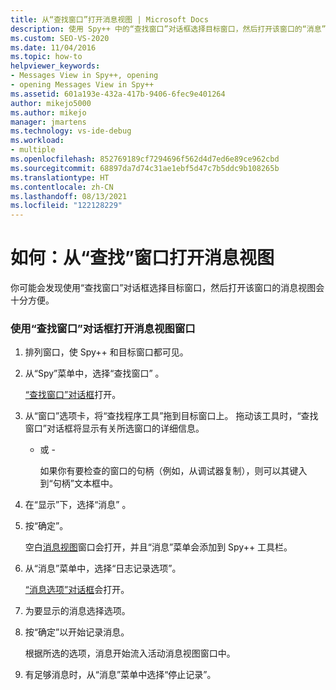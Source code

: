 ```yaml
---
title: 从“查找窗口”打开消息视图 | Microsoft Docs
description: 使用 Spy++ 中的“查找窗口”对话框选择目标窗口，然后打开该窗口的“消息”视图。
ms.custom: SEO-VS-2020
ms.date: 11/04/2016
ms.topic: how-to
helpviewer_keywords:
- Messages View in Spy++, opening
- opening Messages View in Spy++
ms.assetid: 601a193e-432a-417b-9406-6fec9e401264
author: mikejo5000
ms.author: mikejo
manager: jmartens
ms.technology: vs-ide-debug
ms.workload:
- multiple
ms.openlocfilehash: 852769189cf7294696f562d4d7ed6e89ce962cbd
ms.sourcegitcommit: 68897da7d74c31ae1ebf5d47c7b5ddc9b108265b
ms.translationtype: HT
ms.contentlocale: zh-CN
ms.lasthandoff: 08/13/2021
ms.locfileid: "122128229"
---
```

# <a name="how-to-open-messages-view-from-find-window"></a>如何：从“查找”窗口打开消息视图
你可能会发现使用“查找窗口”对话框选择目标窗口，然后打开该窗口的消息视图会十分方便。

### <a name="to-open-a-messages-view-window-using-the-find-window-dialog-box"></a>使用“查找窗口”对话框打开消息视图窗口

1. 排列窗口，使 Spy++ 和目标窗口都可见。

2. 从“Spy”菜单中，选择“查找窗口” 。

    [“查找窗口”对话框](../debugger/find-window-dialog-box.md)打开。

3. 从“窗口”选项卡，将“查找程序工具”拖到目标窗口上。 拖动该工具时，“查找窗口”对话框将显示有关所选窗口的详细信息。

   - 或 -

     如果你有要检查的窗口的句柄（例如，从调试器复制），则可以其键入到“句柄”文本框中。

4. 在“显示”下，选择“消息” 。

5. 按“确定”。

    空白[消息视图](../debugger/messages-view.md)窗口会打开，并且“消息”菜单会添加到 Spy++ 工具栏。

6. 从“消息”菜单中，选择“日志记录选项”。

    [“消息选项”对话框](../debugger/message-options-dialog-box.md)会打开。

7. 为要显示的消息选择选项。

8. 按“确定”以开始记录消息。

    根据所选的选项，消息开始流入活动消息视图窗口中。

9. 有足够消息时，从“消息”菜单中选择“停止记录”。
